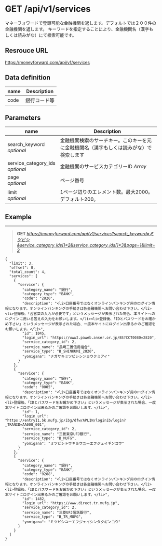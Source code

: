 # GET /api/v1/services

マネーフォワードで登録可能な金融機関を返します。デフォルトでは２００件の金融機関を返します。
キーワードを指定することにより、金融機関名（漢字もしくは読みがな）にて検索可能です。

## Resrouce URL
https://moneyforward.com/api/v1/services

## Data definition

name | Description 
-----------|------------------------
code | 銀行コード等

## Parameters
name | Description 
-----------|------------------------
search_keyword <br /> *optional* | 金融機関検索のサーチキー。このキーを元に金融機関名（漢字もしくは読みがな）で検索します
service_category_ids <br> *optional*  | 金融機関のサービスカテゴリーID *Array*
page <br> *optional*  | ページ番号
limit <br> *optional*  | 1ページ辺りのエレメント数。最大2000。デフォルト200。

## Example
***
> **GET** *https://moneyforward.com/api/v1/services?search_keyword=ミツビシ&service_category_ids[]=2&service_category_ids[]=3&page=1&limit=3*

    {
      "limit": 3,
      "offset": 0,
      "total_count": 4,
      "services": [
        {
          "service": {
            "category_name": "銀行",
            "category_type": "BANK",
            "code": "2820",
            "description": "<li>口座番号ではなくオンラインバンキング用のログイン情報となります。オンラインバンキングの手続きは各金融機関へお問い合わせ下さい。</li><li>登録後、「合言葉の入力が必要です」というメッセージが表示された場合、本サイトへのログインに用いる答えの入力をお願いします。</li><li>登録後、「IDとパスワードをお確かめ下さい」というメッセージが表示された場合、一度本サイトにログイン出来るかのご確認をお願いします。</li>",
            "id": 1045,
            "login_url": "https://www2.paweb.anser.or.jp/BS?CCT0080=2820",
            "service_category_id": 2,
            "service_name": "長崎三菱信用組合",
            "service_type": "B_SHINKUMI_2820",
            "yomigana": "ナガサキミツビシシンヨウクミアイ"
          }
        },
        {
          "service": {
            "category_name": "銀行",
            "category_type": "BANK",
            "code": "0005",
            "description": "<li>口座番号ではなくオンラインバンキング用のログイン情報となります。オンラインバンキングの手続きは各金融機関へお問い合わせ下さい。</li><li>登録後、「IDとパスワードをお確かめ下さい」というメッセージが表示された場合、一度本サイトにログイン出来るかのご確認をお願いします。</li>",
            "id": 1,
            "login_url": "https://entry11.bk.mufg.jp/ibg/dfw/APLIN/loginib/login?_TRANID=AA000_001",
            "service_category_id": 2,
            "service_name": "三菱東京UFJ銀行",
            "service_type": "B_MUFG",
            "yomigana": "ミツビシトウキョウユーエフジェイギンコウ"
          }
        },
        {
          "service": {
            "category_name": "銀行",
            "category_type": "BANK",
            "code": "0288",
            "description": "<li>口座番号ではなくオンラインバンキング用のログイン情報となります。オンラインバンキングの手続きは各金融機関へお問い合わせ下さい。</li><li>登録後、「IDとパスワードをお確かめ下さい」というメッセージが表示された場合、一度本サイトにログイン出来るかのご確認をお願いします。</li>",
            "id": 1482,
            "login_url": "https://www.direct.tr.mufg.jp",
            "service_category_id": 2,
            "service_name": "三菱UFJ信託銀行",
            "service_type": "B_TR_MUFG",
            "yomigana": "ミツビシユーエフジェイシンタクギンコウ"
          }
        }
      ]
    }